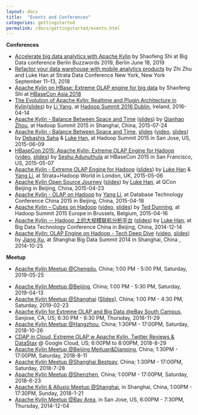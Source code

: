 ```yaml
---
layout: docs
title:  "Events and Conferences"
categories: gettingstarted
permalink: /docs/gettingstarted/events.html
---
```


__Conferences__

* [Accelerate big data analytics with Apache Kylin](https://berlinbuzzwords.de/19/session/accelerate-big-data-analytics-apache-kylin) by Shaofeng Shi at Big Data conference Berlin Buzzwords 2019, Berlin June 18, 2019
* [Refactor your data warehouse with mobile analytics products](https://conferences.oreilly.com/strata/strata-ny/public/schedule/speaker/313314) by Zhi Zhu and Luke Han at Strata Data Conference New York, New York September 11–13, 2018
* [Apache Kylin on HBase: Extreme OLAP engine for big data](https://www.slideshare.net/ShiShaoFeng1/apache-kylin-on-hbase-extreme-olap-engine-for-big-data) by Shaofeng Shi at [HBaseCon Asia 2018](https://hbase.apache.org/hbaseconasia-2018/)
* [The Evolution of Apache Kylin: Realtime and Plugin Architecture in Kylin](https://www.youtube.com/watch?v=n74zvLmIgF0)([slides](http://www.slideshare.net/YangLi43/apache-kylin-15-updates)) by [Li Yang](https://github.com/liyang-gmt8), at [Hadoop Summit 2016 Dublin](http://hadoopsummit.org/dublin/agenda/), Ireland, 2016-04-14
* [Apache Kylin - Balance Between Space and Time](http://www.chinahadoop.com/2015/July/Shanghai/agenda.php) ([slides](http://www.slideshare.net/qhzhou/apache-kylin-china-hadoop-summit-2015-shanghai)) by [Qianhao Zhou](https://github.com/qhzhou), at Hadoop Summit 2015 in Shanghai, China, 2015-07-24
* [Apache Kylin - Balance Between Space and Time](https://www.youtube.com/watch?v=jgvZSFaXPgI), [slides](http://www.slideshare.net/DebashisSaha/apache-kylin-balance-between-space-and-time-hadop-summit-2015) ([video](https://www.youtube.com/watch?v=jgvZSFaXPgI), [slides](http://www.slideshare.net/DebashisSaha/apache-kylin-balance-between-space-and-time-hadop-summit-2015)) by [Debashis Saha](https://twitter.com/debashis_saha) & [Luke Han](https://twitter.com/lukehq), at Hadoop Summit 2015 in San Jose, US, 2015-06-09
* [HBaseCon 2015: Apache Kylin; Extreme OLAP Engine for Hadoop](https://vimeo.com/128152444) ([video](https://vimeo.com/128152444), [slides](http://www.slideshare.net/HBaseCon/ecosystem-session-3b)) by [Seshu Adunuthula](https://twitter.com/SeshuAd) at HBaseCon 2015 in San Francisco, US, 2015-05-07
* [Apache Kylin - Extreme OLAP Engine for Hadoop](http://strataconf.com/big-data-conference-uk-2015/public/schedule/detail/40029) ([slides](http://www.slideshare.net/lukehan/apache-kylin-extreme-olap-engine-for-big-data)) by [Luke Han](https://twitter.com/lukehq) & [Yang Li](https://github.com/liyang-gmt8), at Strata+Hadoop World in London, UK, 2015-05-06
* [Apache Kylin Open Source Journey](http://www.infoq.com/cn/presentations/open-source-journey-of-apache-kylin) ([slides](http://www.slideshare.net/lukehan/apache-kylin-open-source-journey-for-qcon2015-beijing)) by [Luke Han](https://twitter.com/lukehq), at QCon Beijing in Beijing, China, 2015-04-23
* [Apache Kylin - OLAP on Hadoop](http://cio.it168.com/a2015/0418/1721/000001721404.shtml) by [Yang Li](https://github.com/liyang-gmt8), at Database Technology Conference China 2015 in Beijing, China, 2015-04-18
* [Apache Kylin – Cubes on Hadoop](https://www.youtube.com/watch?v=U0SbrVzuOe4) ([video](https://www.youtube.com/watch?v=U0SbrVzuOe4), [slides](http://www.slideshare.net/Hadoop_Summit/apache-kylin-cubes-on-hadoop)) by [Ted Dunning](https://twitter.com/ted_dunning), at Hadoop Summit 2015 Europe in Brussels, Belgium, 2015-04-16
* [Apache Kylin － Hadoop 上的大规模联机分析平台](http://bdtc2014.hadooper.cn/m/zone/bdtc_2014/schedule3) ([slides](http://www.slideshare.net/lukehan/apache-kylin-big-data-technology-conference-2014-beijing-v2)) by [Luke Han](https://twitter.com/lukehq), at Big Data Technology Conference China in Beijing, China, 2014-12-14
* [Apache Kylin: OLAP Engine on Hadoop - Tech Deep Dive](http://v.csdn.hudong.com/s/article.html?arcid=15820707) ([video](http://v.csdn.hudong.com/s/article.html?arcid=15820707), [slides](http://www.slideshare.net/XuJiang2/kylin-hadoop-olap-engine)) by [Jiang Xu](https://www.linkedin.com/pub/xu-jiang/4/5a8/230), at Shanghai Big Data Summit 2014 in Shanghai, China , 2014-10-25

__Meetup__

- [Apache Kylin Meetup @Chengdu](https://www.huodongxing.com/event/4489409598500), China; 1:00 PM - 5:00 PM, Saturday, 2019-05-25
* [Apache Kylin Meetup @Beijing](https://www.huodongxing.com/event/7484371439700), China; 1:00 PM - 5:30 PM, Saturday, 2019-04-13
* [Apache Kylin Meetup @Shanghai](http://www.huodongxing.com/event/4476570217900) ([Slides](https://kyligence.io/zh/resource/case-study-zh/)), China; 1:00 PM - 4:30 PM, Saturday, 2019-02-23 
* [Apache Kylin for Extreme OLAP and Big Data @eBay South Campus](https://www.eventbrite.com/e/thursday-nov-29-meetup-apache-kylin-for-extreme-olap-and-big-data-tickets-52275347973?aff=estw), Sanjose, CA, US; 6:30 PM - 8:30 PM, Thursday, 2018-11-29 
* [Apache Kylin Meetup @Hangzhou](http://www.huodongxing.com/event/7461326621900), China; 1:30PM - 17:00PM, Saturday, 2018-10-26
* [CDAP in Cloud, Extreme OLAP w Apache Kylin, Twitter Reviews & DataStax](https://www.meetup.com/BigDataApps/events/253429041/) @ Google Cloud, US; 6:00PM to 8:00PM, 2018-8-29
* [Apache Kylin Meetup @Beijing Meituan&Dianping](http://www.huodongxing.com/event/7452131278400), China; 1:30PM - 17:00PM, Saturday, 2018-8-11
* [Apache Kylin Meetup @Shanghai Bestpay](http://www.huodongxing.com/event/2449364807100?td=4222685755750), China; 1:30PM - 17:00PM, Saturday, 2018-7-28
* [Apache Kylin Meetup @Shenzhen](http://cn.mikecrm.com/rjqPLom), China; 1:00PM - 17:00PM, Saturday, 2018-6-23
* [Apache Kylin & Alluxio Meetup @Shanghai](http://huiyi.csdn.net/activity/product/goods_list?project_id=3746), in Shanghai, China, 1:00PM - 17:30PM, Sunday, 2018-1-21
* [Apache Kylin Meetup @Bay Area](http://www.meetup.com/Cloud-at-ebayinc/events/218914395/), in San Jose, US, 6:00PM - 7:30PM, Thursday, 2014-12-04

